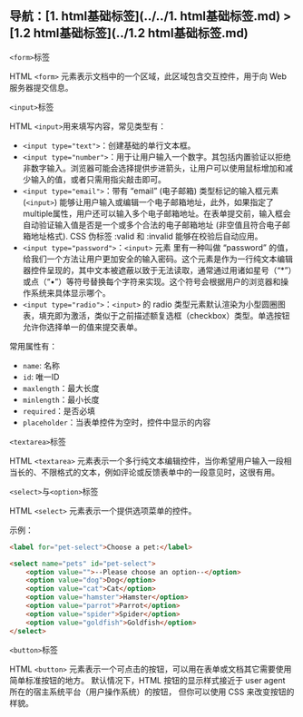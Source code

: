 ## 导航：[1. html基础标签](../../1. html基础标签.md) > [1.2 html基础标签](../1.2 html基础标签.md)

`<form>`标签

HTML `<form>` 元素表示文档中的一个区域，此区域包含交互控件，用于向 Web 服务器提交信息。

`<input>`标签

HTML `<input>`用来填写内容，常见类型有：

-   `<input type="text">`：创建基础的单行文本框。
-   `<input type="number">`：用于让用户输入一个数字。其包括内置验证以拒绝非数字输入。浏览器可能会选择提供步进箭头，让用户可以使用鼠标增加和减少输入的值，或者只需用指尖敲击即可。
-   `<input type="email">`：带有 “email” (电子邮箱) 类型标记的输入框元素 (`<input>`) 能够让用户输入或编辑一个电子邮箱地址，此外，如果指定了multiple属性，用户还可以输入多个电子邮箱地址。在表单提交前，输入框会自动验证输入值是否是一个或多个合法的电子邮箱地址 (非空值且符合电子邮箱地址格式). CSS 伪标签 :valid 和 :invalid 能够在校验后自动应用。
-   `<input type="password">`：`<input>` 元素 里有一种叫做 “password” 的值，给我们一个方法让用户更加安全的输入密码。这个元素是作为一行纯文本编辑器控件呈现的，其中文本被遮蔽以致于无法读取，通常通过用诸如星号（“*”）或点（“•”）等符号替换每个字符来实现。这个符号会根据用户的浏览器和操作系统来具体显示哪个。
-   `<input type="radio">`：`<input>` 的 radio 类型元素默认渲染为小型圆圈图表，填充即为激活，类似于之前描述额复选框（checkbox）类型。单选按钮允许你选择单一的值来提交表单。

常用属性有：

-   `name`: 名称
-   `id`: 唯一ID
-   `maxlength`：最大长度
-   `minlength`：最小长度
-   `required`：是否必填
-   `placeholder`：当表单控件为空时，控件中显示的内容

`<textarea>`标签

HTML `<textarea>` 元素表示一个多行纯文本编辑控件，当你希望用户输入一段相当长的、不限格式的文本，例如评论或反馈表单中的一段意见时，这很有用。

`<select>`与`<option>`标签

HTML `<select>` 元素表示一个提供选项菜单的控件。

示例：

```html
<label for="pet-select">Choose a pet:</label>

<select name="pets" id="pet-select">
    <option value="">--Please choose an option--</option>
    <option value="dog">Dog</option>
    <option value="cat">Cat</option>
    <option value="hamster">Hamster</option>
    <option value="parrot">Parrot</option>
    <option value="spider">Spider</option>
    <option value="goldfish">Goldfish</option>
</select>
```

`<button>`标签

HTML `<button>` 元素表示一个可点击的按钮，可以用在表单或文档其它需要使用简单标准按钮的地方。 默认情况下，HTML 按钮的显示样式接近于 user agent 所在的宿主系统平台（用户操作系统）的按钮， 但你可以使用 CSS 来改变按钮的样貌。
